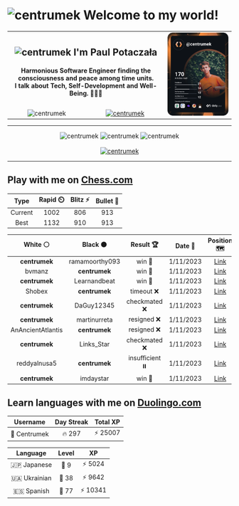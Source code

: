 <h1>
  <img
    src="https://emojis.slackmojis.com/emojis/images/1531849430/4246/blob-sunglasses.gif"
    width="30"
    alt="centrumek"
  />
  Welcome to my world!
</h1>

<table>
  <tbody>
    <tr>
      <td align="center" width="70%" colspan="2">
        <h2>
          <img
            src="https://raw.githubusercontent.com/MartinHeinz/MartinHeinz/master/wave.gif"
            width="30px"
            alt="centrumek"
          />
          I'm Paul Potaczała
        </h2>
        <h4>
          Harmonious Software Engineer finding the consciousness and peace among time units.
          <br/>
          I talk about Tech, Self-Development and Well-Being. 🌿🧘🚀
        </h4>
      </td>
      <td width="30%" rowspan="2">
        <a href="https://app.daily.dev/centrumek">
          <img
            src="./devcard.svg"
            alt="centrumek"
          />
        </a>
      </td>
    </tr>
    <tr align="center">
      <td>
        <img
          src="https://komarev.com/ghpvc/?username=centrumek&label=visitors&color=0e75b6&style=flat"
          alt="centrumek"
        >
      </td>
      <td>
        <a href="https://stackoverflow.com/users/14496012/centrumek">
          <img
            src="https://stackoverflow.com/users/flair/14496012.png?theme=dark"
            alt="centrumek"
          >
        </a>
      </td>
    </tr>
  </tbody>
</table>

---
<div align="center">
  <img 
    src="https://github-readme-stats.vercel.app/api?username=centrumek&show_icons=true&count_private=true&theme=dark&hide_border=true&hide=issues,contribs&bg_color=00000000"
    alt="centrumek"
  />
  <img
    src="https://github-readme-stats.vercel.app/api/top-langs/?username=centrumek&layout=compact&hide_border=true&theme=dark&bg_color=00000000&langs_count=6&exclude_repo=air-statistic-app"
    alt="centrumek"
  />
  <img 
    src="https://github-readme-streak-stats.herokuapp.com?user=centrumek&theme=dark&hide_border=true&background=FFFFFF00"
    alt="centrumek"
  />
  <br/>
  <br/>
  <a href="https://www.buymeacoffee.com/centrumek">
    <img
      src="https://cdn.buymeacoffee.com/buttons/v2/default-orange.png"
      height="50"
      width="210"
      alt="centrumek"
    />
  </a>
</div>

---

## Play with me on [Chess.com](https://www.chess.com/member/centrumek)

<div align="center">
<!--START_SECTION:chessStats-->
<!-- Automatically generated with https://github.com/Balastrong/chess-stats-action -->

| Type | Rapid ⏲️ | Blitz ⚡ | Bullet 🔫 |
|:---:|:---:|:---:|:---:|
| Current | 1002 | 806 | 913 |
| Best | 1132 | 910 | 913 |

| White ⚪ | Black ⚫ | Result 🏆 | Date 📅 | Position 🗺️ | Type 🕕 |
|:---:|:---:|:---:|:---:|:---:|:---:|
| **centrumek** | ramamoorthy093 | win 🥇 | 1/11/2023 | <a href="http://www.ee.unb.ca/cgi-bin/tervo/fen.pl?select=2kr4/ppp2ppp/3b4/6B1/1P2Q3/P1q2P2/6PP/5RK1 b - -">Link</a> | Blitz |
| bvmanz | **centrumek** | win 🥇 | 1/11/2023 | <a href="http://www.ee.unb.ca/cgi-bin/tervo/fen.pl?select=8/8/8/K7/2kb4/8/8/q7 w - -">Link</a> | Blitz |
| **centrumek** | Learnandbeat | win 🥇 | 1/11/2023 | <a href="http://www.ee.unb.ca/cgi-bin/tervo/fen.pl?select=5k2/6pp/4Q3/1p6/1B6/8/PPK3pP/6r1 b - -">Link</a> | Blitz |
| Shobex | **centrumek** | timeout ❌ | 1/11/2023 | <a href="http://www.ee.unb.ca/cgi-bin/tervo/fen.pl?select=8/8/4Rp2/4b3/PK2k3/8/1P6/8 b - a3">Link</a> | Blitz |
| **centrumek** | DaGuy12345 | checkmated ❌ | 1/11/2023 | <a href="http://www.ee.unb.ca/cgi-bin/tervo/fen.pl?select=4K2k/ppr1q3/8/8/P1p5/2P5/8/8 w - -">Link</a> | Blitz |
| **centrumek** | martinurreta | resigned ❌ | 1/11/2023 | <a href="http://www.ee.unb.ca/cgi-bin/tervo/fen.pl?select=8/8/8/1r6/K1k5/8/8/8 w - -">Link</a> | Blitz |
| AnAncientAtlantis | **centrumek** | resigned ❌ | 1/11/2023 | <a href="http://www.ee.unb.ca/cgi-bin/tervo/fen.pl?select=8/Bp5p/4k1p1/8/8/P3b3/KP2Q2P/6NR b - -">Link</a> | Blitz |
| **centrumek** | Links_Star | checkmated ❌ | 1/11/2023 | <a href="http://www.ee.unb.ca/cgi-bin/tervo/fen.pl?select=5rk1/pp3ppp/4p3/1N2Q3/1P2p3/P5P1/2r4q/3R3K w - -">Link</a> | Blitz |
| reddyalnusa5 | **centrumek** | insufficient ⏸️ | 1/11/2023 | <a href="http://www.ee.unb.ca/cgi-bin/tervo/fen.pl?select=4k3/8/8/8/8/8/8/2K5 b - -">Link</a> | Blitz |
| **centrumek** | imdaystar | win 🥇 | 1/11/2023 | <a href="http://www.ee.unb.ca/cgi-bin/tervo/fen.pl?select=1k1r3r/ppqnbN1p/2p1p1p1/3p2P1/3P1P1B/2NQPR1P/PPP5/R5K1 b - -">Link</a> | Blitz |

<!--END_SECTION:chessStats-->
</div>

## Learn languages with me on [Duolingo.com](https://www.duolingo.com/profile/Centrumek)

<div align="center">
<!--START_SECTION:duolingoStats-->
<!-- Automatically generated with https://github.com/centrumek/duolingo-readme-stats-->

| Username | Day Streak | Total XP |
|:---:|:---:|:---:|
| 👤 Centrumek | 🔥 297 | ⚡ 25007 |

| Language | Level | XP |
|:---:|:---:|:---:|
| 🇯🇵 Japanese | 👑 9 | ⚡ 5024 |
| 🇺🇦 Ukrainian | 👑 38 | ⚡ 9642 |
| 🇪🇸 Spanish | 👑 77 | ⚡ 10341 |

<!--END_SECTION:duolingoStats-->
</div>
<!--
**centrumek/centrumek** is a ✨ _special_ ✨ repository because its `README.md` (this file) appears on your GitHub profile.

Here are some ideas to get you started:

- 🔭 I’m currently working on ...
- 🌱 I’m currently learning ...
- 👯 I’m looking to collaborate on ...
- 🤔 I’m looking for help with ...
- 💬 Ask me about ...
- 📫 How to reach me: ...
- 😄 Pronouns: ...
- ⚡ Fun fact: ...
-->

